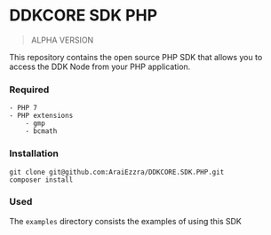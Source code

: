 # DDKCORE SDK PHP

> ALPHA VERSION

This repository contains the open source PHP SDK that allows you to access the DDK Node from your PHP application.


### Required

```
- PHP 7
- PHP extensions 
    - gmp
    - bcmath
```


### Installation

```
git clone git@github.com:AraiEzzra/DDKCORE.SDK.PHP.git
composer install
```


### Used

The `examples` directory consists the examples of using this SDK

